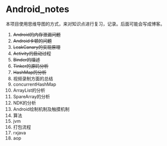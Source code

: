 # Android_notes

本项目使用思维导图的方式，来对知识点进行复习，记录。后面可能会写成博客。

1. ~~Android的内存泄漏问题~~
2. ~~Android卡顿的问题~~
3. ~~LeakCanary的实现原理~~
4. ~~Activity的启动过程~~
5. ~~Binder的描述~~
6. ~~Tinker的源码分析~~
7. ~~HashMap的分析~~
8. 视频录制方面的总结
9. concurrentHashMap
10. ArrayList的分析
11. SpareArray的分析
12. NDK的分析
13. Android绘制机制及触摸机制
14. 算法
15. jvm
16. 打包流程
17. rxjava
18. aop